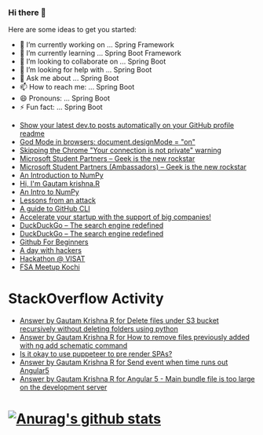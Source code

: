 ### Hi there 👋


Here are some ideas to get you started:

- 🔭 I’m currently working on ... Spring Framework
- 🌱 I’m currently learning ... Spring Boot Framework
- 👯 I’m looking to collaborate on ... Spring Boot
- 🤔 I’m looking for help with ... Spring Boot
- 💬 Ask me about ... Spring Boot
- 📫 How to reach me: ... Spring Boot
- 😄 Pronouns: ... Spring Boot
- ⚡ Fun fact: ... Spring Boot

<!-- BLOG-POST-LIST:START -->
- [Show your latest dev.to posts automatically on your GitHub profile readme](https://dev.to/gautamkrishnar/show-your-latest-dev-to-posts-automatically-in-your-github-profile-readme-3nk8)
- [God Mode in browsers: document.designMode = "on"](https://dev.to/gautamkrishnar/god-mode-in-browsers-document-designmode-on-2pmo)
- [Skipping the Chrome "Your connection is not private" warning](https://dev.to/gautamkrishnar/quickbits-1-skipping-the-chrome-your-connection-is-not-private-warning-4kp1)
- [Microsoft Student Partners – Geek is the new rockstar](https://dev.to/gautamkrishnar/microsoft-student-partners--geek-is-the-new-rockstar)
- [Microsoft Student Partners (Ambassadors) – Geek is the new rockstar](https://www.gautamkrishnar.com/microsoft-student-partners/)
- [An Introduction to NumPy](https://dev.to/gautamkrishnar/an-introduction-to-numpy)
- [Hi, I'm Gautam krishna.R](https://dev.to/gautamkrishnar/hi-im-gautam-krishnar)
- [An Intro to NumPy](https://www.gautamkrishnar.com/an-intro-to-numpy/)
- [Lessons from an attack](https://www.gautamkrishnar.com/lessons-from-an-attack/)
- [A guide to GitHub CLI](https://www.gautamkrishnar.com/a-guide-to-github-cli/)
- [Accelerate your startup with the support of big companies!](https://www.gautamkrishnar.com/accelerate-your-startup/)
- [DuckDuckGo – The search engine redefined](https://dev.to/gautamkrishnar/duckduckgo-the-search-engine-redefined-4c7d)
- [DuckDuckGo – The search engine redefined](https://www.gautamkrishnar.com/duckduckgo-the-search-engine-redefined/)
- [Github For Beginners](https://www.gautamkrishnar.com/github-for-beginners/)
- [A day with hackers](https://www.gautamkrishnar.com/a-day-with-hackers/)
- [Hackathon @ VISAT](https://www.gautamkrishnar.com/hackathon-visat/)
- [FSA Meetup Kochi](https://www.gautamkrishnar.com/fsa-meetup-kochi/)
<!-- BLOG-POST-LIST:END -->

# StackOverflow Activity

<!-- STACKOVERFLOW:START -->
- [Answer by Gautam Krishna R for Delete files under S3 bucket recursively without deleting folders using python](https://stackoverflow.com/questions/63991288/delete-files-under-s3-bucket-recursively-without-deleting-folders-using-python/63991362#63991362)
- [Answer by Gautam Krishna R for How to remove files previously added with ng add schematic command](https://stackoverflow.com/questions/57654689/how-to-remove-files-previously-added-with-ng-add-schematic-command/57655411#57655411)
- [Is it okay to use puppeteer to pre render SPAs?](https://stackoverflow.com/questions/50207220/is-it-okay-to-use-puppeteer-to-pre-render-spas)
- [Answer by Gautam Krishna R for Send event when time runs out Angular5](https://stackoverflow.com/questions/50190382/send-event-when-time-runs-out-angular5/50190962#50190962)
- [Answer by Gautam Krishna R for Angular 5 - Main bundle file is too large on the development server](https://stackoverflow.com/questions/49687569/angular-5-main-bundle-file-is-too-large-on-the-development-server/49687624#49687624)
<!-- STACKOVERFLOW:END -->


[![Anurag's github stats](https://github-readme-stats.vercel.app/api?username=talhaoui-ismail)](https://github.com/anuraghazra/github-readme-stats)
=======
